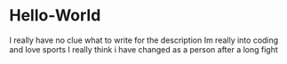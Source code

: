 # Hello-World
I really have no clue what to write for the description
Im really into coding and love sports 
I really think i have changed as a person after a long fight
